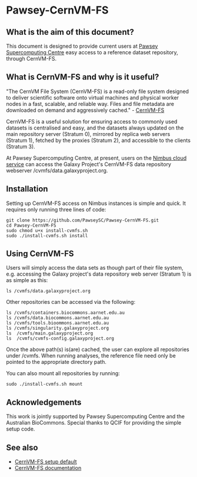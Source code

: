 # Pawsey-CernVM-FS

## What is the aim of this document?

This document is designed to provide current users at [Pawsey Supercomputing Centre](https://pawsey.org.au) easy access to a reference dataset repository, through CernVM-FS.

## What is CernVM-FS and why is it useful?

"The CernVM File System (CernVM-FS) is a read-only file system designed to deliver scientific software onto virtual machines and physical worker nodes in a fast, scalable, and reliable way. Files and file metadata are downloaded on demand and aggressively cached." - [CernVM-FS](https://cvmfs.readthedocs.io/en/stable/cpt-overview.html)

CernVM-FS is a useful solution for ensuring access to commonly used datasets is centralised and easy, and the datasets always updated on the main repository server (Stratum 0), mirrored by replica web servers (Stratum 1), fetched by the proxies (Stratum 2), and accessible to the clients (Stratum 3).

At Pawsey Supercomputing Centre, at present, users on the [Nimbus cloud service](https://pawsey.org.au/systems/nimbus-cloud-service/) can access the Galaxy Project's CernVM-FS data repository webserver /cvmfs/data.galaxyproject.org.

## Installation

Setting up CernVM-FS access on Nimbus instances is simple and quick. It requires only running three lines of code:

    git clone https://github.com/PawseySC/Pawsey-CernVM-FS.git
    cd Pawsey-CernVM-FS
    sudo chmod u+x install-cvmfs.sh 
    sudo ./install-cvmfs.sh install

## Using CernVM-FS

Users will simply access the data sets as though part of their file system, e.g. accessing the Galaxy project's data repository web server (Stratum 1) is as simple as this:

    ls /cvmfs/data.galaxyproject.org
    
Other repositories can be accessed via the following:

    ls /cvmfs/containers.biocommons.aarnet.edu.au
    ls /cvmfs/data.biocommons.aarnet.edu.au
    ls /cvmfs/tools.bioommons.aarnet.edu.au
    ls /cvmfs/singularity.galaxyproject.org
    ls  /cvmfs/main.galaxyproject.org
    ls  /cvmfs/cvmfs-config.galaxyproject.org

Once the above path(s) is(are) cached, the user can explore all repositories under /cvmfs. When running analyses, the reference file need only be pointed to the appropriate directory path.

You can also mount all repositories by running:

    sudo ./install-cvmfs.sh mount

## Acknowledgements

This work is jointly supported by Pawsey Supercomputing Centre and the Australian BioCommons. Special thanks to QCIF for providing the simple setup code.

## See also

- [CernVM-FS setup default](https://github.com/qcif/cvmfs-setup-example)
- [CernVM-FS documentation](https://cvmfs.readthedocs.io/en/stable/)
